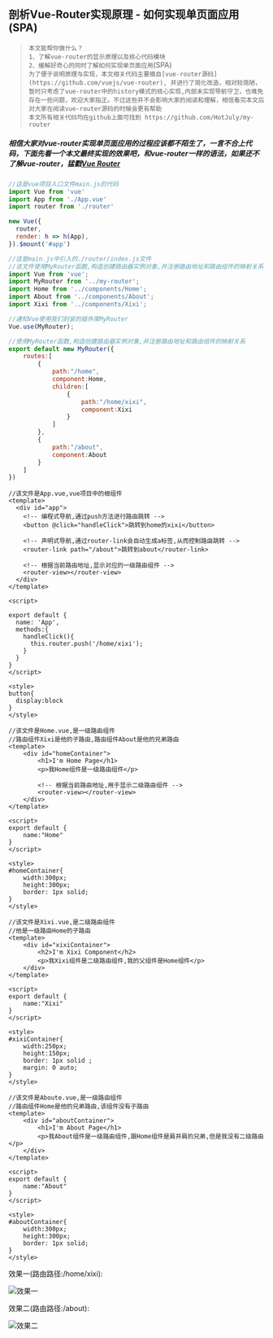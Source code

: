 ## 剖析Vue-Router实现原理 - 如何实现单页面应用(SPA)

> `本文能帮你做什么？`<br/>
> `1、了解vue-router的显示原理以及核心代码模块`<br/>
> `2、缓解好奇心的同时了解如何实现单页面应用`(SPA)<br/>
> `为了便于说明原理与实现，本文相关代码主要摘自[vue-router源码](https://github.com/vuejs/vue-router), 并进行了简化改造，相对较简陋，暂时只考虑了vue-router中的history模式的核心实现,内部未实现导航守卫，也难免存在一些问题，欢迎大家指正。不过这些并不会影响大家的阅读和理解，相信看完本文后对大家在阅读vue-router源码的时候会更有帮助`<br/>
> `本文所有相关代码均在github上面可找到 https://github.com/HotJuly/my-router`<br/>

##### 相信大家对vue-router实现单页面应用的过程应该都不陌生了，一言不合上代码，下面先看一个本文最终实现的效果吧，和vue-router一样的语法，如果还不了解vue-router，猛戳[Vue Router](https://router.vuejs.org/zh/)

```javascript
//这是vue项目入口文件main.js的代码
import Vue from 'vue'
import App from './App.vue'
import router from './router'

new Vue({
  router,
  render: h => h(App),
}).$mount('#app')
```

```javascript
//这是main.js中引入的./router/index.js文件
//该文件使用MyRouter函数,构造创建路由器实例对象,并注册路由地址和路由组件的映射关系
import Vue from 'vue';
import MyRouter from '../my-router';
import Home from '../components/Home';
import About from '../components/About';
import Xixi from '../components/Xixi';

//通知Vue使用我们封装的插件库MyRouter
Vue.use(MyRouter);

//使用MyRouter函数,构造创建路由器实例对象,并注册路由地址和路由组件的映射关系
export default new MyRouter({
    routes:[
        {
            path:"/home",
            component:Home,
            children:[
                {
                    path:"/home/xixi",
                    component:Xixi
                }
            ]
        },
        {
            path:"/about",
            component:About
        }
    ]
})
```

```vue
//该文件是App.vue,vue项目中的根组件
<template>
  <div id="app">
    <!-- 编程式导航,通过push方法进行路由跳转 -->
    <button @click="handleClick">跳转到home的xixi</button>
      
    <!-- 声明式导航,通过router-link会自动生成a标签,从而控制路由跳转 -->
    <router-link path="/about">跳转到about</router-link>
      
    <!-- 根据当前路由地址,显示对应的一级路由组件 -->
    <router-view></router-view>
  </div>
</template>

<script>

export default {
  name: 'App',
  methods:{
    handleClick(){
      this.router.push('/home/xixi');
    }
  }
}
</script>

<style>
button{
  display:block
}
</style>
```

```vue
//该文件是Home.vue,是一级路由组件
//路由组件Xixi是他的子路由,路由组件About是他的兄弟路由
<template>
    <div id="homeContainer">
        <h1>I'm Home Page</h1>
        <p>我Home组件是一级路由组件</p>
        
        <!-- 根据当前路由地址,用于显示二级路由组件 -->
        <router-view></router-view>
    </div>
</template>

<script>
export default {
    name:"Home"
}
</script>

<style>
#homeContainer{
    width:300px;
    height:300px;
    border: 1px solid;
}
</style>
```

```vue
//该文件是Xixi.vue,是二级路由组件
//他是一级路由Home的子路由
<template>
    <div id="xixiContainer">
        <h2>I'm Xixi Component</h2>
        <p>我Xixi组件是二级路由组件,我的父组件是Home组件</p>
    </div>
</template>

<script>
export default {
    name:"Xixi"
}
</script>

<style>
#xixiContainer{
    width:250px;
    height:150px;
    border: 1px solid ;
    margin: 0 auto;
}
</style>
```

```vue
//该文件是Aboute.vue,是一级路由组件
//路由组件Home是他的兄弟路由,该组件没有子路由
<template>
    <div id="aboutContainer">
        <h1>I'm About Page</h1>
        <p>我About组件是一级路由组件,跟Home组件是肩并肩的兄弟,但是我没有二级路由</p>
    </div>
</template>

<script>
export default {
    name:"About"
}
</script>

<style>
#aboutContainer{
    width:300px;
    height:300px;
    border: 1px solid;
}
</style>
```

效果一(路由路径:/home/xixi):

![效果一](http://chuantu.xyz/t6/741/1609094245x1700338641.png)

效果二(路由路径:/about):

![效果二](http://chuantu.xyz/t6/741/1609094324x1700340463.png)
